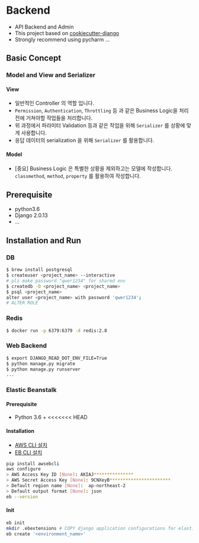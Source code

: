
# Backend

* API Backend and Admin
* This project based on [cookiecutter-django](https://cookiecutter-django.readthedocs.io/en/latest/)
* Strongly recommend using pycharm ...

## Basic Concept
### Model and View and Serializer
#### View
* 일반적인 Controller 의 역할 입니다.
* `Permission`, `Authentication`, `Throttling` 등 과 같은 Business Logic을 처리전에 거쳐야할 작업들을 처리합니다.
* 위 과정에서 파라미터 Validation 등과 같은 작업을 위해 `Serializer` 를 상황에 맞게 사용합니다.
* 응답 데이터의 serialization 을 위해 `Serializer` 를 활용합니다. 

#### Model 
* [중요] Business Logic 은 특별한 상황을 제외하고는 모델에 작성합니다. `classmethod`, `method`, `property` 를 활용하여 작성합니다.


## Prerequisite
* python3.6
* Django 2.0.13
* ...


## Installation and Run
### DB 
```bash
$ brew install postgresql
$ createuser <project_name> --interactive 
# plz make password "qwer1234" for shared env 
$ createdb -O <project_name> <project_name>
$ psql <project_name>
alter user <project_name> with password 'qwer1234';
# ALTER ROLE
```

### Redis
```bash
$ docker run -p 6379:6379 -d redis:2.8
```


### Web Backend
```bash
$ export DJANGO_READ_DOT_ENV_FILE=True
$ python manage.py migrate
$ python manage.py runserver
...
```


### Elastic Beanstalk
#### Prerequisite
* Python 3.6 +
<<<<<<< HEAD

#### Installation
* [AWS CLI 설치](https://docs.aws.amazon.com/ko_kr/cli/latest/userguide/cli-chap-install.html)
* [EB CLI 설치](https://docs.aws.amazon.com/ko_kr/elasticbeanstalk/latest/dg/eb-cli3-install-osx.html)


```bash
pip install awsebcli
aws configure
> AWS Access Key ID [None]: AKIAJ***************
> AWS Secret Access Key [None]: 9CNXeyB***********************
> Default region name [None]:  ap-northeast-2
> Default output format [None]: json
eb --version
```


#### Init
```bash
eb init
mkdir .ebextensions # COPY django application configurations for elastic beanstalk   
eb create '<environment_name>'
```

